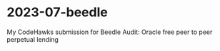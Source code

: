 # 2023-07-beedle
My CodeHawks submission for Beedle Audit: Oracle free peer to peer perpetual lending
